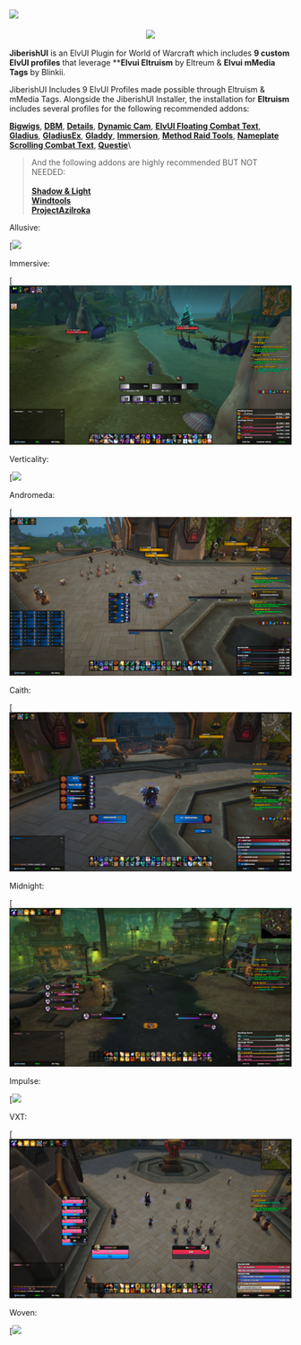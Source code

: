### [![](https://img.shields.io/badge/JiberishUI-Join-purple.svg?longCache=true?style=flat-square&logo=discord)](https://discord.gg/jr5w8ArzAx)
<p align="center"> <img src="https://github.com/jiberishxd/ElvUI_JiberishUI/raw/main/Screenshots/logo.png"/></p>

**JiberishUI** is an ElvUI Plugin for World of Warcraft which includes **9 custom ElvUI profiles** that leverage ****Elvui Eltruism** by Eltreum & **Elvui mMedia Tags** by Blinkii. 


JiberishUI Includes 9 ElvUI Profiles made possible through Eltruism & mMedia Tags. Alongside the JiberishUI Installer, the installation for **Eltruism** includes several profiles for the following recommended addons:

**[Bigwigs](https://www.curseforge.com/wow/addons/big-wigs)**, **[DBM](https://www.curseforge.com/wow/addons/deadly-boss-mods)**, **[Details](https://www.curseforge.com/wow/addons/details)**, **[Dynamic Cam](https://www.curseforge.com/wow/addons/dynamiccam)**, **[ElvUI Floating Combat Text](https://www.tukui.org/addons.php?id=137)**, **[Gladius](https://www.curseforge.com/wow/addons/gladius-v3)**, **[GladiusEx](https://www.curseforge.com/wow/addons/gladiusex)**, **[Gladdy](https://www.curseforge.com/wow/addons/gladdy-tbc)**, **[Immersion](https://www.curseforge.com/wow/addons/immersion)**, **[Method Raid Tools](https://www.curseforge.com/wow/addons/method-raid-tools)**, **[Nameplate Scrolling Combat Text](https://www.curseforge.com/wow/addons/nameplate-scrolling-combat-text)**, **[Questie](https://www.curseforge.com/wow/addons/questie)**\

> And the following addons are highly recommended BUT NOT NEEDED:\
\
**[Shadow & Light](https://www.tukui.org/addons.php?id=38)**\
**[Windtools](https://www.curseforge.com/wow/addons/elvui-windtools)**\
**[ProjectAzilroka](https://www.curseforge.com/wow/addons/projectazilroka)**


Allusive:

[![](https://github.com/jiberishxd/svg/blob/main/WoWScrnShot_042425_152057.jpg?raw=true)

Immersive:

[![](https://github.com/jiberishxd/svg/blob/main/WoWScrnShot_042425_153540.jpg?raw=true)


Verticality:

[![](https://github.com/jiberishxd/svg/blob/main/WoWScrnShot_042425_153856.jpg?raw=true)

Andromeda:

[![](https://github.com/jiberishxd/svg/blob/main/WoWScrnShot_042425_154208.jpg?raw=true)

Caith:

[![](https://github.com/jiberishxd/svg/blob/main/WoWScrnShot_042425_154409.jpg?raw=true)

Midnight:

[![](https://github.com/jiberishxd/svg/blob/main/WoWScrnShot_042425_160112.jpg?raw=true)

Impulse:

[![](https://github.com/jiberishxd/svg/blob/main/WoWScrnShot_042425_160352.jpg?raw=true)

VXT:

[![](https://github.com/jiberishxd/svg/blob/main/WoWScrnShot_042425_160610.jpg?raw=true)

Woven:

[![](https://github.com/jiberishxd/svg/blob/main/WoWScrnShot_042425_160848.jpg?raw=true)
